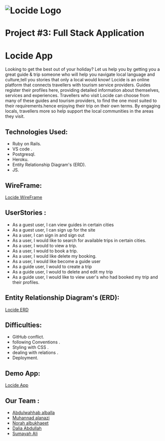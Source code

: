 # ![Locide Logo](https://imgur.com/xzOZQZM)
 # Project #3: Full Stack Application
  # Locide App
 Looking to get the best out of your holiday? Let us help you by getting you a great guide & trip someone who will help you navigate local language and culture,tell you stories that only a local would know!
Locide is an online platform that connects travellers with tourism service providers. Guides register their profiles here, providing detailed information about themselves, services and experiences.
Travellers who visit Locide can choose from many of these guides and tourism providers, to find the one most suited to their requirements.hence enjoying their trip on their own terms. By engaging locals, travellers more so help support the local communities in the areas they visit.
## Technologies Used:
* Ruby on Rails.
* VS code .
*  Postgresql.
*  Heroku.
*  Entity Relationship Diagram's (ERD).
*  JS.
## WireFrame:
[Locide WireFrame](https://www.figma.com/file/NjXUBplNTbMXUE6U4VP7xT/LOCIDE?node-id=0%3A1)
## UserStories :
- As a guest user, I can view guides in certain cities
- As a guest user, I can sign up for the site
- As a user, I can sign in and sign out
- As a user, I would like to search for available trips in certain cities.
- As a user, I would to view a trip.
- As a user, I would to book a trip.
- As a user, I would like delete my booking.
- As a user, I would like become a guide user
- As a guide user, I would to create a trip
- As a guide user, I would to delete and edit my trip
- As a guide user, I would like to view user's who had booked my trip and their profiles.
## Entity Relationship Diagram's (ERD):
[Locide ERD ](https://app.creately.com/diagram/PCwr1fB8SSo/edit)
##    Difficulties:
- GitHub conflict.
- following Conventions .
- Styling with CSS .
- dealing with relations .
- Deployment.
## Demo App:
[Locide App ](https://obscure-brushlands-52153.herokuapp.com/)
## Our Team :
-  [ Abdulwahhab alballa](https://github.com/wahhab1404)
-  [ Muhannad alanazi](https://github.com/MuhannadCy)
-   [ Norah albukhaeet](https://github.com/Noury1991)
-    [ Dalia Abdullah ](https://github.com/dalia-a)
-    [ Sumayah Ali](https://github.com/sumayahtechcampus)
